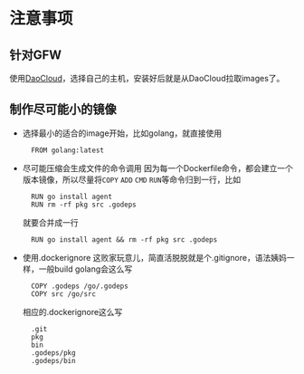 # 注意事项
## 针对GFW
使用[DaoCloud](https://dashboard.daocloud.io/nodes/new)，选择自己的主机，安装好后就是从DaoCloud拉取images了。
## 制作尽可能小的镜像
* 选择最小的适合的image开始，比如golang，就直接使用

        FROM golang:latest

* 尽可能压缩会生成文件的命令调用
因为每一个Dockerfile命令，都会建立一个版本镜像，所以尽量将`COPY` `ADD` `CMD` `RUN`等命令归到一行，比如

        RUN go install agent
        RUN rm -rf pkg src .godeps

    就要合并成一行

        RUN go install agent && rm -rf pkg src .godeps

* 使用.dockerignore
这败家玩意儿，简直活脱脱就是个.gitignore，语法姨妈一样，一般build golang会这么写

        COPY .godeps /go/.godeps
        COPY src /go/src

    相应的.dockerignore这么写

        .git
        pkg
        bin
        .godeps/pkg
        .godeps/bin